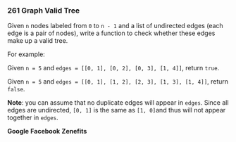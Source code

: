 ### 261 Graph Valid Tree

Given `n` nodes labeled from `0` to `n - 1` and a list of undirected edges (each edge is a pair of nodes), write a function to check whether these edges make up a valid tree.

For example:

Given `n = 5` and `edges = [[0, 1], [0, 2], [0, 3], [1, 4]]`, return `true`.

Given `n = 5` and `edges = [[0, 1], [1, 2], [2, 3], [1, 3], [1, 4]]`, return `false`.

**Note**: you can assume that no duplicate edges will appear in `edges`. Since all edges are undirected, `[0, 1]` is the same as `[1, 0]`and thus will not appear together in `edges`.

**Google** **Facebook** **Zenefits**

